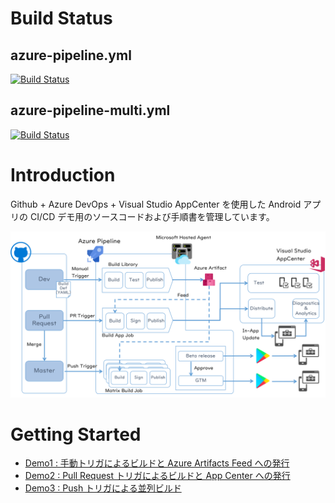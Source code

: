 # Build Status

## azure-pipeline.yml
[![Build Status](https://dev.azure.com/ainaba-mscom/AzureSamples/_apis/build/status/ayuina.xamarin-android-cicd?branchName=merge)](https://dev.azure.com/ainaba-mscom/AzureSamples/_build/latest?definitionId=17&branchName=merge)

## azure-pipeline-multi.yml
[![Build Status](https://dev.azure.com/ainaba-mscom/AzureSamples/_apis/build/status/parallel-demo_ayuina.xamarin-android-cicd?branchName=master)](https://dev.azure.com/ainaba-mscom/AzureSamples/_build/latest?definitionId=18&branchName=master)

# Introduction 

Github + Azure DevOps + Visual Studio AppCenter を使用した Android アプリの CI/CD デモ用のソースコードおよび手順書を管理しています。

![overview](./docs/overview.png)

# Getting Started

- [Demo1 : 手動トリガによるビルドと Azure Artifacts Feed への発行](./docs/demo1.md)
- [Demo2 : Pull Request トリガによるビルドと App Center への発行](./docs/demo2.md)
- [Demo3 : Push トリガによる並列ビルド](./docs/demo3.md)
